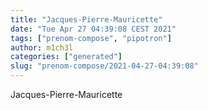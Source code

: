 ```yaml
---
title: "Jacques-Pierre-Mauricette"
date: "Tue Apr 27 04:39:08 CEST 2021"
tags: ["prenom-compose", "pipotron"]
author: m1ch3l
categories: ["generated"]
slug: "prenom-compose/2021-04-27-04:39:08"
---
```


Jacques-Pierre-Mauricette
